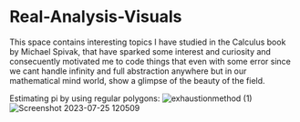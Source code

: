 # Real-Analysis-Visuals
This space contains interesting topics I have studied in the Calculus book by Michael Spivak, that have sparked some interest and curiosity and consecuently motivated me to code things that even with some error since we cant handle infinity and full abstraction anywhere but in our mathematical mind world, show a glimpse of the beauty of the field. 

Estimating pi by using regular polygons: 
![exhaustionmethod (1)](https://github.com/Panithecracker/Real-Analysis-Visuals/assets/97905110/39b20c4b-26cd-4c6e-8f7a-1c99c7db93e4)  ![Screenshot 2023-07-25 120509](https://github.com/Panithecracker/Real-Analysis-Visuals/assets/97905110/aa463c5b-733a-429a-a6af-540c78856a7d)



